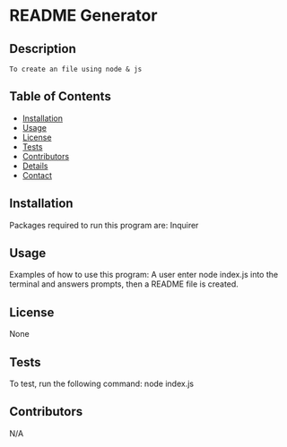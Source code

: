 # README Generator

## Description

    To create an file using node & js

## Table of Contents

- [Installation](#installation)
- [Usage](#usage)
- [License](#license)
- [Tests](#tests)
- [Contributors](#contributors)
- [Details](#details)
- [Contact](#contact)

## Installation

Packages required to run this program are: Inquirer

## Usage

Examples of how to use this program: A user enter node index.js into the terminal and answers prompts, then a README file is created.

## License

None

## Tests

To test, run the following command: node index.js

## Contributors

N/A

